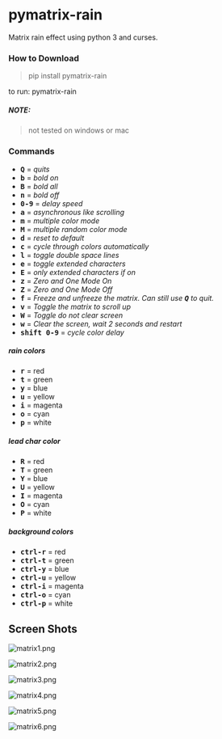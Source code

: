 # pymatrix-rain
Matrix rain effect using python 3 and curses.

### How to Download
 >pip install pymatrix-rain
 
 to run: pymatrix-rain


##### NOTE:

> not tested on windows or mac


###  Commands
- **<kbd>Q</kbd>** = *quits*
- **<kbd>b</kbd>** = *bold on*
- **<kbd>B</kbd>** = *bold all*
- **<kbd>n</kbd>** = *bold off*
- **<kbd>0-9</kbd>** = *delay speed*
- **<kbd>a</kbd>** = *asynchronous like scrolling*
- **<kbd>m</kbd>** = *multiple color mode*
- **<kbd>M</kbd>** = *multiple random color mode*
- **<kbd>d</kbd>** = *reset to default*
- **<kbd>c</kbd>** = *cycle through colors automatically*
- **<kbd>l</kbd>** = *toggle double space lines*
- **<kbd>e</kbd>** = *toggle extended characters*
- **<kbd>E</kbd>** = *only extended characters if on*
- **<kbd>z</kbd>** = *Zero and One Mode On*
- **<kbd>Z</kbd>** = *Zero and One Mode Off*
- **<kbd>f</kbd>** = *Freeze and unfreeze the matrix. Can still use **<kbd>Q</kbd>** to quit.*
- **<kbd>v</kbd>** = *Toggle the matrix to scroll up*
- **<kbd>W</kbd>** = *Toggle do not clear screen*
- **<kbd>w</kbd>** = *Clear the screen, wait 2 seconds and restart*
- **<kbd>shift 0-9</kbd>** = *cycle color delay*

##### rain colors
- **<kbd>r</kbd>** = red
- **<kbd>t</kbd>** = green
- **<kbd>y</kbd>** = blue
- **<kbd>u</kbd>** = yellow
- **<kbd>i</kbd>** = magenta
- **<kbd>o</kbd>** = cyan
- **<kbd>p</kbd>** = white

##### lead char color
- **<kbd>R</kbd>** = red
- **<kbd>T</kbd>** = green
- **<kbd>Y</kbd>** = blue
- **<kbd>U</kbd>** = yellow
- **<kbd>I</kbd>** = magenta
- **<kbd>O</kbd>** = cyan
- **<kbd>P</kbd>** = white

##### background colors
- **<kbd>ctrl-r</kbd>** = red
- **<kbd>ctrl-t</kbd>** = green
- **<kbd>ctrl-y</kbd>** = blue
- **<kbd>ctrl-u</kbd>** = yellow
- **<kbd>ctrl-i</kbd>** = magenta
- **<kbd>ctrl-o</kbd>** = cyan
- **<kbd>ctrl-p</kbd>** = white

## Screen Shots
![matrix1.png](https://i.fluffy.cc/Vs2ZW5PBdM0QXv7Ljz3LDV7JCg2LJBJK.png)

![matrix2.png](https://i.fluffy.cc/LWwpSxJldKBBVlC260Zc7T5CRg7JN303.png)

![matrix3.png](https://i.fluffy.cc/K0MNwrm4KC69NZRQm1k3JsR9j1FqxjWm.png)

![matrix4.png](https://i.fluffy.cc/h582RvNQxqcsX5029wcK9q0v2kBPcRMd.png)

![matrix5.png](https://i.fluffy.cc/q7xjhc011J6N5nP53dDKrnnJNX7Qp5t3.png)

![matrix6.png](https://i.fluffy.cc/JdRwzdWxltVxc80RDGg7BDB41hZMFmNN.png)

